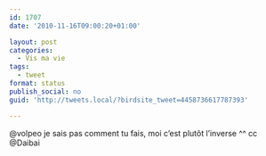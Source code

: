 ```yaml
---
id: 1707
date: '2010-11-16T09:00:20+01:00'

layout: post
categories:
  - Vis ma vie
tags:
  - tweet
format: status
publish_social: no
guid: 'http://tweets.local/?birdsite_tweet=4458736617787393'

---
```


@volpeo je sais pas comment tu fais, moi c’est plutôt l’inverse ^^ cc @Daibai